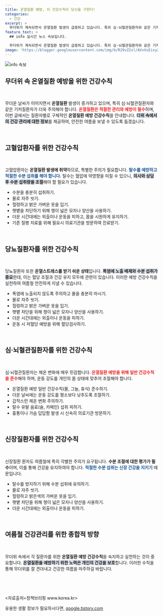 ```yaml
---
title: 온열질환 예방, 이 건강수칙이 당신을 구한다!
categories:
  - 건강
excerpt: >
  무더위가 계속되면서 온열질환 발생이 급증하고 있습니다. 특히 심·뇌혈관질환자와 같은 기저질환자는 건강 관리에 더욱 주의해야 합니다. 각 질환자별 온열질환 예방 건강수칙을 알아보세요!
feature_text: >
  ## info 실시간 뉴스 속보입니다.

  무더위가 계속되면서 온열질환 발생이 급증하고 있습니다. 특히 심·뇌혈관질환자와 같은 기저질환자는 건강 관리에 더욱 주의해야 합니다. 각 질환자별 온열질환 예방 건강수칙을 알아보세요!
image: 'https://blogger.googleusercontent.com/img/b/R29vZ2xl/AVvXsEixyZcFfHzMRdzZMjFBmAUKJYCLCGyLL1o632UiGVXcaFdKo_bkvkuCioo0uUKlGfBVcT3P84aROyZIXSBEx3Aw5nCQ3pTgDom1WDC4m8eifvWiAmWEEVb4x6G_l8C0QH225ldMjyaFvpxGEBGNO37VmDTDMHGhJPq73UglMfDca1-0aw/s1600/blogspot.png'
---
```


<p><img src="https://blogger.googleusercontent.com/img/b/R29vZ2xl/AVvXsEixyZcFfHzMRdzZMjFBmAUKJYCLCGyLL1o632UiGVXcaFdKo_bkvkuCioo0uUKlGfBVcT3P84aROyZIXSBEx3Aw5nCQ3pTgDom1WDC4m8eifvWiAmWEEVb4x6G_l8C0QH225ldMjyaFvpxGEBGNO37VmDTDMHGhJPq73UglMfDca1-0aw/s1600/blogspot.png" alt="info 속보" /></p>

<h2 data-ke-size="size26">무더위 속 온열질환 예방을 위한 건강수칙</h2>

<p data-ke-size="size16">&nbsp;</p>

<p>무더운 날씨가 이어지면서 <b>온열질환</b> 발생이 증가하고 있으며, 특히 심·뇌혈관질환자와 같은 기저질환자가 더욱 주의해야 합니다. <b><span style="color: #ee2323;">온열질환은 적절한 관리와 예방이 필수</span></b>하며, 이번 글에서는 질환자별로 구체적인 <b>온열질환 예방 건강수칙</b>을 안내합니다. <b><span style="background-color: #21538527;">더위 속에서의 건강 관리에 대한 정보</span></b>를 제공하여, 안전한 여름을 보낼 수 있도록 돕겠습니다.</p>

<p data-ke-size="size16">&nbsp;</p>

<h2 data-ke-size="size26">고혈압환자를 위한 건강수칙</h2>

<p data-ke-size="size16">&nbsp;</p>

<p>고혈압환자는 <b>온열질환 발생에 취약</b>하므로, 특별한 주의가 필요합니다. <b><span style="color: #1a5490;">탈수를 예방하고 적절한 수분 섭취를 해야 합니다.</span></b> 탈수는 혈압에 악영향을 미칠 수 있으니, <b><span style="background-color: #21538527;">의사와 상담 후 수분 섭취량을 조절</span></b>해야 할 필요가 있습니다.</p>

<ul>
<li>수분을 충분히 섭취하기.</li>
<li>물로 자주 씻기.</li>
<li>헐렁하고 밝은 가벼운 옷을 입기.</li>
<li>햇볕을 차단하기 위해 챙이 넓은 모자나 양산을 사용하기.</li>
<li>더운 시간대에는 외출이나 운동을 피하고, 몸을 시원하게 유지하기.</li>
<li>기존 질병 치료를 위해 필요시 의료기관을 방문하여 진료받기.</li>
</ul>

<p data-ke-size="size16">&nbsp;</p>

<h2 data-ke-size="size26">당뇨질환자를 위한 건강수칙</h2>

<p data-ke-size="size16">&nbsp;</p>

<p>당뇨질환자 또한 <b>온열스트레스를 받기 쉬운 상태</b>입니다. <b><span style="background-color: #21538527;">폭염에 노출 배제와 수분 섭취가 중요</span></b>한데, 이는 혈당 조절과 건강 유지 모두에 관련이 있습니다. 이러한 예방 건강수칙을 실천하여 여름철 안전하게 지낼 수 있습니다.</p>

<ul>
<li>폭염에 노출되지 않도록 주의하고 물을 충분히 마시기.</li>
<li>물로 자주 씻기.</li>
<li>헐렁하고 밝은 가벼운 옷을 입기.</li>
<li>햇볕 차단을 위해 챙이 넓은 모자나 양산을 사용하기.</li>
<li>더운 시간대에는 외출이나 운동을 피하기.</li>
<li>운동 시 저혈당 예방을 위해 혈당검사하기.</li>
</ul>

<p data-ke-size="size16">&nbsp;</p>

<h2 data-ke-size="size26">심·뇌혈관질환자를 위한 건강수칙</h2>

<p data-ke-size="size16">&nbsp;</p>

<p>심·뇌혈관질환자는 체온 변화에 매우 민감합니다. <b><span style="color: #ee2323;">온열질환 예방을 위해 일반 건강수칙을 준수</span></b>해야 하며, 운동 강도를 개인의 몸 상태에 맞추어 조절해야 합니다.</p>

<ul>
<li>온열질환 예방 일반 건강수칙(물, 그늘, 휴식) 준수하기.</li>
<li>더운 날씨에는 운동 강도를 평소보다 낮추도록 조절하기.</li>
<li>갑작스런 체온 변화 주의하기.</li>
<li>탈수 유발 음료(술, 카페인) 섭취 피하기.</li>
<li>흉통이나 가슴 답답함 발생 시 신속히 의료기관 방문하기.</li>
</ul>

<p data-ke-size="size16">&nbsp;</p>

<h2 data-ke-size="size26">신장질환자를 위한 건강수칙</h2>

<p data-ke-size="size16">&nbsp;</p>

<p>신장질환 환자도 여름철에 특히 각별한 주의가 요구됩니다. <b>수분 조절에 대한 평가가 필수</b>이며, 이를 통해 건강을 유지하여야 합니다. <b><span style="color: #1a5490;">적절한 수분 섭취는 신장 건강을 지키기</span></b> 때문입니다.</p>

<ul>
<li>탈수를 방지하기 위해 수분 섭취에 유의하기.</li>
<li>물로 자주 씻기.</li>
<li>헐렁하고 밝은색의 가벼운 옷을 입기.</li>
<li>햇볕 차단을 위해 챙이 넓은 모자나 양산을 사용하기.</li>
<li>더운 시간대에는 외출이나 운동을 피하기.</li>
</ul>

<p data-ke-size="size16">&nbsp;</p>

<h2 data-ke-size="size26">여름철 건강관리를 위한 종합적 방향</h2>

<p data-ke-size="size16">&nbsp;</p>

<p>무더위 속에서 각 질환자를 위한 <b>온열질환 예방 건강수칙</b>을 숙지하고 실천하는 것이 중요합니다. <b><span style="background-color: #21538527;">온열질환을 예방하기 위한 노력은 개인의 건강을 보호</span></b>합니다. 이러한 수칙을 통해 무더위를 잘 견뎌내고 건강한 여름을 마주하길 바랍니다.</p>

<p data-ke-size="size16">&nbsp;</p>

<p data-ke-size="size16">&nbsp;</p>

<p>&lt;자료출처=정책브리핑 www.korea.kr></p>
유용한 생활 정보가 필요하시다면, <a href="https://qoogle.tistory.com" rel="dofollow">qoogle.tistory.com</a>


